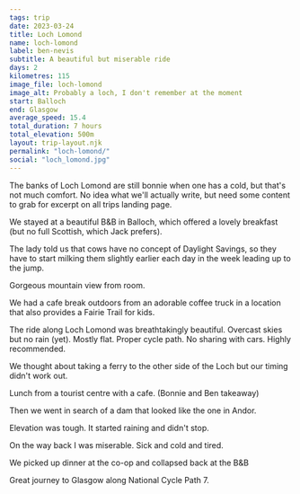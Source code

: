 ```yaml
---
tags: trip
date: 2023-03-24
title: Loch Lomond
name: loch-lomond
label: ben-nevis
subtitle: A beautiful but miserable ride
days: 2
kilometres: 115
image_file: loch-lomond
image_alt: Probably a loch, I don't remember at the moment
start: Balloch
end: Glasgow
average_speed: 15.4
total_duration: 7 hours
total_elevation: 500m
layout: trip-layout.njk
permalink: "loch-lomond/"
social: "loch_lomond.jpg"
---
```


The banks of Loch Lomond are still bonnie when one has a cold, but that's not much comfort.<!-- excerpt --> No idea what we'll actually write, but need some content to grab for excerpt on all trips landing page.

We stayed at a beautiful B&B in Balloch, which offered a lovely breakfast (but no full Scottish, which Jack prefers).

The lady told us that cows have no concept of Daylight Savings, so they have to start milking them slightly earlier each day in the week leading up to the jump.

Gorgeous mountain view from room.

We had a cafe break outdoors from an adorable coffee truck in a location that also provides a Fairie Trail for kids.

The ride along Loch Lomond was breathtakingly beautiful. Overcast skies but no rain (yet). Mostly flat. Proper cycle path. No sharing with cars. Highly recommended.

We thought about taking a ferry to the other side of the Loch but our timing didn't work out.

Lunch from a tourist centre with a cafe. (Bonnie and Ben takeaway)

Then we went in search of a dam that looked like the one in Andor.

Elevation was tough. It started raining and didn't stop.

On the way back I was miserable. Sick and cold and tired.

We picked up dinner at the co-op and collapsed back at the B&B

Great journey to Glasgow along National Cycle Path 7.
